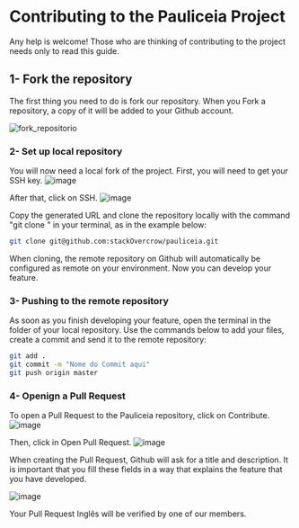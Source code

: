 # Contributing to the Pauliceia Project

Any help is welcome! Those who are thinking of contributing to the project needs only to read this guide.

## 1- Fork the repository

The first thing you need to do is fork our repository. When you Fork a repository, a copy of it will be added to your Github account.

![fork_repositorio](https://user-images.githubusercontent.com/55334621/118742818-7d476b80-b827-11eb-880e-343213049953.png)

### 2- Set up local repository

You will now need a local fork of the project. First, you will need to get your SSH key.
![image](https://user-images.githubusercontent.com/55334621/118745672-0e6d1100-b82d-11eb-8bf2-d79d79c6a55b.png)

After that, click on SSH. 
![image](https://user-images.githubusercontent.com/55334621/118745776-52601600-b82d-11eb-886a-72fb9f9b96e3.png)

Copy the generated URL and clone the repository locally with the command "git clone <SSH>" in your terminal, as in the example below:
``` bash
git clone git@github.com:stackOvercrow/pauliceia.git
```
  
When cloning, the remote repository on Github will automatically be configured as remote on your environment. Now you can develop your feature.

### 3- Pushing to the remote repository

As soon as you finish developing your feature, open the terminal in the folder of your local repository. Use the commands below to add your files, create a commit and send it to the remote repository:
  
``` bash
git add .
git commit -m "Nome do Commit aqui"
git push origin master
```

### 4- Openign a Pull Request

To open a Pull Request to the Pauliceia repository, click on Contribute.
![image](https://user-images.githubusercontent.com/55334621/118753891-44fe5800-b83c-11eb-8034-7fcb13653800.png)
  
Then, click in Open Pull Request.
![image](https://user-images.githubusercontent.com/55334621/118753519-935f2700-b83b-11eb-90e1-76726c946709.png)

  
When creating the Pull Request, Github will ask for a title and description. It is important that you fill these fields in a way that explains the feature that you have developed.

 
![image](https://user-images.githubusercontent.com/55334621/118753590-aeca3200-b83b-11eb-8d2a-557a6c2ab64c.png)
  
Your Pull Request Inglês will be verified by one of our members.
